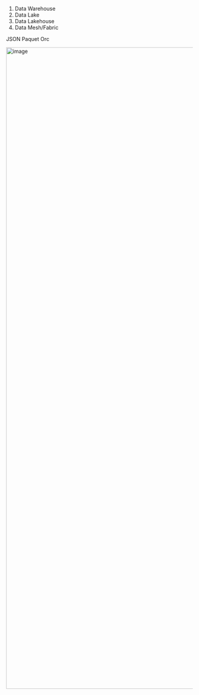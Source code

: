 1. Data Warehouse
2. Data Lake
3. Data Lakehouse
4. Data Mesh/Fabric


JSON
Paquet
Orc

<img width="1728" alt="image" src="https://github.com/anjijava16/SnowFlakeDBUtils_RedShiftUtils/assets/5849522/769a6fd8-9e68-4469-b8b8-27f15a60c8a2">


